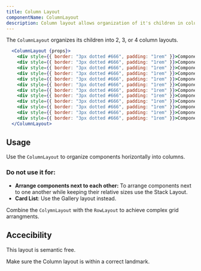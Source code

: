 ```yaml
---
title: Column Layout
componentName: ColumnLayout
description: Column layout allows organization of it's children in columns
---
```


The `ColumnLayout` organizes its children into 2, 3, or 4 column layouts.

```jsx
  <ColumnLayout {props}>
    <div style={{ border: "3px dotted #666", padding: "1rem" }}>Component</div>
    <div style={{ border: "3px dotted #666", padding: "1rem" }}>Component</div>
    <div style={{ border: "3px dotted #666", padding: "1rem" }}>Component</div>
    <div style={{ border: "3px dotted #666", padding: "1rem" }}>Component</div>
    <div style={{ border: "3px dotted #666", padding: "1rem" }}>Component</div>
    <div style={{ border: "3px dotted #666", padding: "1rem" }}>Component</div>
    <div style={{ border: "3px dotted #666", padding: "1rem" }}>Component</div>
    <div style={{ border: "3px dotted #666", padding: "1rem" }}>Component</div>
    <div style={{ border: "3px dotted #666", padding: "1rem" }}>Component</div>
    <div style={{ border: "3px dotted #666", padding: "1rem" }}>Component</div>
    <div style={{ border: "3px dotted #666", padding: "1rem" }}>Component</div>
    <div style={{ border: "3px dotted #666", padding: "1rem" }}>Component</div>
  </ColumnLayout>
```

## Usage

Use the `ColumnLayout` to organize components horizontally into columns.

### Do not use it for:

- **Arrange components next to each other:** To arrange components next to one another while keeping their relative sizes use the Stack Layout.
- **Card List**: Use the Gallery layout instead.

Combine the `ColymnLayout` with the `RowLayout` to achieve complex grid arrangments.

## Accecibility

This layout is semantic free.

Make sure the Column layout is within a correct landmark.
